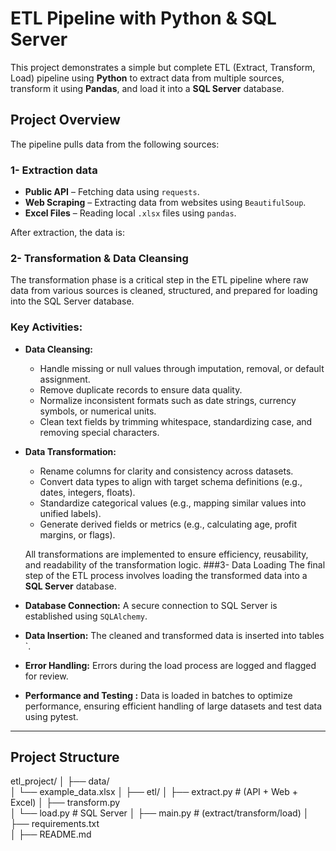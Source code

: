 # ETL Pipeline with Python & SQL Server

This project demonstrates a simple but complete ETL (Extract, Transform, Load) pipeline using **Python** to extract data from multiple sources, transform it using **Pandas**, and load it into a **SQL Server** database.

## Project Overview

The pipeline pulls data from the following sources:
  ### 1-  Extraction data

- **Public API** – Fetching data using `requests`.
- **Web Scraping** – Extracting data from websites using `BeautifulSoup`.
- **Excel Files** – Reading local `.xlsx` files using `pandas`.

After extraction, the data is:
 ### 2- Transformation & Data Cleansing

The transformation phase is a critical step in the ETL pipeline where raw data from various sources is cleaned, structured, and prepared for loading into the SQL Server database.

### Key Activities:

- **Data Cleansing:**
  - Handle missing or null values through imputation, removal, or default assignment.
  - Remove duplicate records to ensure data quality.
  - Normalize inconsistent formats such as date strings, currency symbols, or numerical units.
  - Clean text fields by trimming whitespace, standardizing case, and removing special characters.

- **Data Transformation:**
  - Rename columns for clarity and consistency across datasets.
  - Convert data types to align with target schema definitions (e.g., dates, integers, floats).
  - Standardize categorical values (e.g., mapping similar values into unified labels).
  - Generate derived fields or metrics (e.g., calculating age, profit margins, or flags).

   All transformations are implemented to ensure efficiency, reusability, and readability of the transformation logic.
  ###3- Data Loading
    The final step of the ETL process involves loading the transformed data into a **SQL Server** database.

- **Database Connection:** A secure connection to SQL Server is established using `SQLAlchemy`.
- **Data Insertion:** The cleaned and transformed data is inserted into tables `.
- **Error Handling:** Errors during the load process are logged and flagged for review.
- **Performance and Testing :** Data is loaded in batches to optimize performance, ensuring efficient handling of large datasets and test data using pytest.
---

## Project Structure
etl_project/
│
├── data/                
│   └── example_data.xlsx
│
├── etl/
│   ├── extract.py        # (API + Web + Excel)
│   ├── transform.py      
│   └── load.py           # SQL Server
│
├── main.py               # (extract/transform/load)
│
├── requirements.txt      
│
├── README.md             





